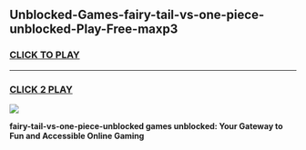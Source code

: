 
## Unblocked-Games-fairy-tail-vs-one-piece-unblocked-Play-Free-maxp3
<h3>
<a href="https://premium76.site?title=fairy-tail-vs-one-piece-unblocked&ref=20M">CLICK TO PLAY</a></h3>
<hr>

<h3>
<a href="https://premium76.site?title=fairy-tail-vs-one-piece-unblocked&ref=20M">CLICK 2 PLAY</a>
  
</h3>

<a href="https://premium76.site?title=fairy-tail-vs-one-piece-unblocked&ref=19M"><img src="https://clearcache.store/games.png"></a>


**fairy-tail-vs-one-piece-unblocked games unblocked: Your Gateway to Fun and Accessible Online Gaming**
